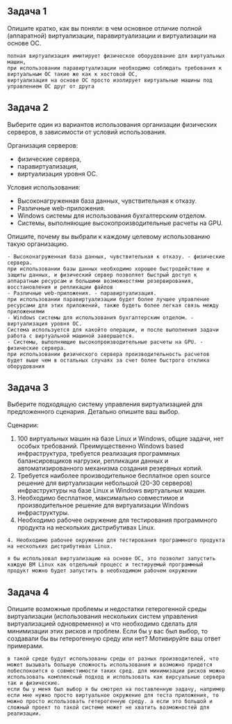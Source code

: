 ## Задача 1

Опишите кратко, как вы поняли: в чем основное отличие полной (аппаратной) виртуализации, паравиртуализации и виртуализации на основе ОС.

```
полная виртуализация имитирует физическое оборудование для виртуальных машин,
при использовании паравиртуализации необходимо соблюдать требования к виртуальным ОС такие же как к хостовой ОС,
виртуализация на основе ОС просто изолирует виртуальные машины под управлением ОС друг от друга
```

## Задача 2

Выберите один из вариантов использования организации физических серверов, в зависимости от условий использования.

Организация серверов:
- физические сервера,
- паравиртуализация,
- виртуализация уровня ОС.

Условия использования:
- Высоконагруженная база данных, чувствительная к отказу.
- Различные web-приложения.
- Windows системы для использования бухгалтерским отделом.
- Системы, выполняющие высокопроизводительные расчеты на GPU.

Опишите, почему вы выбрали к каждому целевому использованию такую организацию.

```
- Высоконагруженная база данных, чувствительная к отказу. - физические сервера. 
при использовании базы данных необходимо хорошее быстродействие и защиты данных, и физический сервер позволяет быстрый доступ к аппаратным ресурсам и большими возможностями резервирования, восстановления и репликации файлов
- Различные web-приложения. - паравиртуализация.
при использовании паравиртуализации будет более лучшее управление ресурсами для этих приложений, также будеть более легкая связь между приложениями
- Windows системы для использования бухгалтерским отделом. - виртуализация уровня ОС.
Система используется для какойто операции, и после выполнения задачи работа с виртуальной машиной завершается.
- Системы, выполняющие высокопроизводительные расчеты на GPU. - физические сервера.
при использовании физического сервера производительность расчетов будет выше чем в остальных случаях за счет более быстрого отклика оборудования

```

## Задача 3

Выберите подходящую систему управления виртуализацией для предложенного сценария. Детально опишите ваш выбор.

Сценарии:

1. 100 виртуальных машин на базе Linux и Windows, общие задачи, нет особых требований. Преимущественно Windows based инфраструктура, требуется реализация программных балансировщиков нагрузки, репликации данных и автоматизированного механизма создания резервных копий.
2. Требуется наиболее производительное бесплатное open source решение для виртуализации небольшой (20-30 серверов) инфраструктуры на базе Linux и Windows виртуальных машин.
3. Необходимо бесплатное, максимально совместимое и производительное решение для виртуализации Windows инфраструктуры.
4. Необходимо рабочее окружение для тестирования программного продукта на нескольких дистрибутивах Linux.

```
4. Необходимо рабочее окружение для тестирования программного продукта на нескольких дистрибутивах Linux.

я бы использовал виртуализацию на основе ОС, это позволит запустить каждую ВМ Linux как отдельный процесс и тестируемый программный продукт можно будет запустить в необходимом рабочем окружении
```

## Задача 4

Опишите возможные проблемы и недостатки гетерогенной среды виртуализации (использования нескольких систем управления виртуализацией одновременно) и что необходимо сделать для минимизации этих рисков и проблем. Если бы у вас был выбор, то создавали бы вы гетерогенную среду или нет? Мотивируйте ваш ответ примерами.

```
в такой среде будут использованы среды от разных производителей, что может вызывать большую сложность использования и возможно придется побеспокоится о совместимости таких сред. для минимизации рисков можно использовать комплексный подход и использовать как вирсуальные сервера так и физические.
если бы у меня был выбор я бы смотрел на поставленную задачу, например если мне нужно просто виртуальное окружение для теста приложения, то можно просто использовать гетерогенную среду. а если это большой и сложный проект то такой системе может не хватить возможностей для реализации.
```